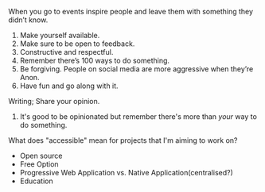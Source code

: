 When you go to events inspire people and leave them with something they didn’t know.

1. Make yourself available.
2. Make sure to be open to feedback.
3. Constructive and respectful.
4. Remember there’s 100 ways to do something.
5. Be forgiving. People on social media are more aggressive when they’re Anon.
6. Have fun and go along with it.

Writing; Share your opinion.

1. It's good to be opinionated but remember there's more than *your* way to do something.

What does "accessible" mean for projects that I'm aiming to work on?

- Open source
- Free Option
- Progressive Web Application vs. Native Application(centralised?)
- Education